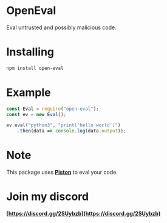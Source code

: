 # OpenEval
Eval untrusted and possibly malicious code.

# Installing

```sh
npm install open-eval
```

# Example

```js
const Eval = require("open-eval");
const ev = new Eval();

ev.eval("python3", "print('hello world')")
    .then(data => console.log(data.output));
```

# Note
This package uses **[Piston](https://github.com/engineer-man/piston)** to eval your code.

# Join my discord
**[https://discord.gg/2SUybzb](https://discord.gg/2SUybzb)**